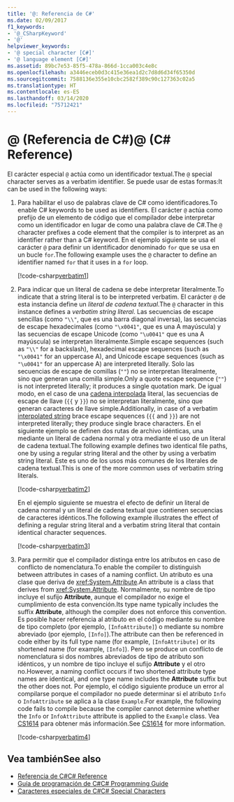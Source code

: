 ```yaml
---
title: '@: Referencia de C#'
ms.date: 02/09/2017
f1_keywords:
- '@_CSharpKeyword'
- '@'
helpviewer_keywords:
- '@ special character [C#]'
- '@ language element [C#]'
ms.assetid: 89bc7e53-85f5-478a-866d-1cca003c4e8c
ms.openlocfilehash: a3446eceb0d3c415e36ea1d2c7d8d6d34f65350d
ms.sourcegitcommit: 7588136e355e10cbc2582f389c90c127363c02a5
ms.translationtype: HT
ms.contentlocale: es-ES
ms.lasthandoff: 03/14/2020
ms.locfileid: "75712421"
---
```

# <a name="-c-reference"></a><span data-ttu-id="ac62a-102">@ (Referencia de C#)</span><span class="sxs-lookup"><span data-stu-id="ac62a-102">@ (C# Reference)</span></span>

<span data-ttu-id="ac62a-103">El carácter especial `@` actúa como un identificador textual.</span><span class="sxs-lookup"><span data-stu-id="ac62a-103">The `@` special character serves as a verbatim identifier.</span></span> <span data-ttu-id="ac62a-104">Se puede usar de estas formas:</span><span class="sxs-lookup"><span data-stu-id="ac62a-104">It can be used in the following ways:</span></span>

1. <span data-ttu-id="ac62a-105">Para habilitar el uso de palabras clave de C# como identificadores.</span><span class="sxs-lookup"><span data-stu-id="ac62a-105">To enable C# keywords to be used as identifiers.</span></span> <span data-ttu-id="ac62a-106">El carácter `@` actúa como prefijo de un elemento de código que el compilador debe interpretar como un identificador en lugar de como una palabra clave de C#.</span><span class="sxs-lookup"><span data-stu-id="ac62a-106">The `@` character prefixes a code element that the compiler is to interpret as an identifier rather than a C# keyword.</span></span> <span data-ttu-id="ac62a-107">En el ejemplo siguiente se usa el carácter `@` para definir un identificador denominado `for` que se usa en un bucle `for`.</span><span class="sxs-lookup"><span data-stu-id="ac62a-107">The following example uses the `@` character to define an identifier named `for` that it uses in a `for` loop.</span></span>

   [!code-csharp[verbatim1](../../../../samples/snippets/csharp/language-reference/keywords/verbatim1.cs#1)]

1. <span data-ttu-id="ac62a-108">Para indicar que un literal de cadena se debe interpretar literalmente.</span><span class="sxs-lookup"><span data-stu-id="ac62a-108">To indicate that a string literal is to be interpreted verbatim.</span></span> <span data-ttu-id="ac62a-109">El carácter `@` de esta instancia define un *literal de cadena textual*.</span><span class="sxs-lookup"><span data-stu-id="ac62a-109">The `@` character in this instance defines a *verbatim string literal*.</span></span> <span data-ttu-id="ac62a-110">Las secuencias de escape sencillas (como `"\\"`, que es una barra diagonal inversa), las secuencias de escape hexadecimales (como `"\x0041"`, que es una A mayúscula) y las secuencias de escape Unicode (como `"\u0041"` que es una A mayúscula) se interpretan literalmente.</span><span class="sxs-lookup"><span data-stu-id="ac62a-110">Simple escape sequences (such as `"\\"` for a backslash), hexadecimal escape sequences (such as `"\x0041"` for an uppercase A), and Unicode escape sequences (such as `"\u0041"` for an uppercase A) are interpreted literally.</span></span> <span data-ttu-id="ac62a-111">Solo las secuencias de escape de comillas (`""`) no se interpretan literalmente, sino que generan una comilla simple.</span><span class="sxs-lookup"><span data-stu-id="ac62a-111">Only a quote escape sequence (`""`) is not interpreted literally; it produces a single quotation mark.</span></span> <span data-ttu-id="ac62a-112">De igual modo, en el caso de una [cadena interpolada](interpolated.md) literal, las secuencias de escape de llave (`{{` y `}}`) no se interpretan literalmente, sino que generan caracteres de llave simple.</span><span class="sxs-lookup"><span data-stu-id="ac62a-112">Additionally, in case of a verbatim [interpolated string](interpolated.md) brace escape sequences (`{{` and `}}`) are not interpreted literally; they produce single brace characters.</span></span> <span data-ttu-id="ac62a-113">En el siguiente ejemplo se definen dos rutas de archivo idénticas, una mediante un literal de cadena normal y otra mediante el uso de un literal de cadena textual.</span><span class="sxs-lookup"><span data-stu-id="ac62a-113">The following example defines two identical file paths, one by using a regular string literal and the other by using a verbatim string literal.</span></span> <span data-ttu-id="ac62a-114">Este es uno de los usos más comunes de los literales de cadena textual.</span><span class="sxs-lookup"><span data-stu-id="ac62a-114">This is one of the more common uses of verbatim string literals.</span></span>

   [!code-csharp[verbatim2](../../../../samples/snippets/csharp/language-reference/keywords/verbatim1.cs#2)]

   <span data-ttu-id="ac62a-115">En el ejemplo siguiente se muestra el efecto de definir un literal de cadena normal y un literal de cadena textual que contienen secuencias de caracteres idénticos.</span><span class="sxs-lookup"><span data-stu-id="ac62a-115">The following example illustrates the effect of defining a regular string literal and a verbatim string literal that contain identical character sequences.</span></span>

   [!code-csharp[verbatim3](../../../../samples/snippets/csharp/language-reference/keywords/verbatim1.cs#3)]

1. <span data-ttu-id="ac62a-116">Para permitir que el compilador distinga entre los atributos en caso de conflicto de nomenclatura.</span><span class="sxs-lookup"><span data-stu-id="ac62a-116">To enable the compiler to distinguish between attributes in cases of a naming conflict.</span></span> <span data-ttu-id="ac62a-117">Un atributo es una clase que deriva de <xref:System.Attribute>.</span><span class="sxs-lookup"><span data-stu-id="ac62a-117">An attribute is a class that derives from <xref:System.Attribute>.</span></span> <span data-ttu-id="ac62a-118">Normalmente, su nombre de tipo incluye el sufijo **Attribute**, aunque el compilador no exige el cumplimiento de esta convención.</span><span class="sxs-lookup"><span data-stu-id="ac62a-118">Its type name typically includes the suffix **Attribute**, although the compiler does not enforce this convention.</span></span> <span data-ttu-id="ac62a-119">Es posible hacer referencia al atributo en el código mediante su nombre de tipo completo (por ejemplo, `[InfoAttribute]`) o mediante su nombre abreviado (por ejemplo, `[Info]`).</span><span class="sxs-lookup"><span data-stu-id="ac62a-119">The attribute can then be referenced in code either by its full type name (for example, `[InfoAttribute]` or its shortened name (for example, `[Info]`).</span></span> <span data-ttu-id="ac62a-120">Pero se produce un conflicto de nomenclatura si dos nombres abreviados de tipo de atributo son idénticos, y un nombre de tipo incluye el sufijo **Attribute** y el otro no.</span><span class="sxs-lookup"><span data-stu-id="ac62a-120">However, a naming conflict occurs if two shortened attribute type names are identical, and one type name includes the **Attribute** suffix but the other does not.</span></span> <span data-ttu-id="ac62a-121">Por ejemplo, el código siguiente produce un error al compilarse porque el compilador no puede determinar si el atributo `Info` o `InfoAttribute` se aplica a la clase `Example`.</span><span class="sxs-lookup"><span data-stu-id="ac62a-121">For example, the following code fails to compile because the compiler cannot determine whether the `Info` or `InfoAttribute` attribute is applied to the `Example` class.</span></span> <span data-ttu-id="ac62a-122">Vea [CS1614](../compiler-messages/cs1614.md) para obtener más información.</span><span class="sxs-lookup"><span data-stu-id="ac62a-122">See [CS1614](../compiler-messages/cs1614.md) for more information.</span></span>

   [!code-csharp[verbatim4](../../../../samples/snippets/csharp/language-reference/keywords/verbatim2.cs#1)]

## <a name="see-also"></a><span data-ttu-id="ac62a-123">Vea también</span><span class="sxs-lookup"><span data-stu-id="ac62a-123">See also</span></span>

- [<span data-ttu-id="ac62a-124">Referencia de C#</span><span class="sxs-lookup"><span data-stu-id="ac62a-124">C# Reference</span></span>](../index.md)
- [<span data-ttu-id="ac62a-125">Guía de programación de C#</span><span class="sxs-lookup"><span data-stu-id="ac62a-125">C# Programming Guide</span></span>](../../programming-guide/index.md)
- [<span data-ttu-id="ac62a-126">Caracteres especiales de C#</span><span class="sxs-lookup"><span data-stu-id="ac62a-126">C# Special Characters</span></span>](./index.md)
